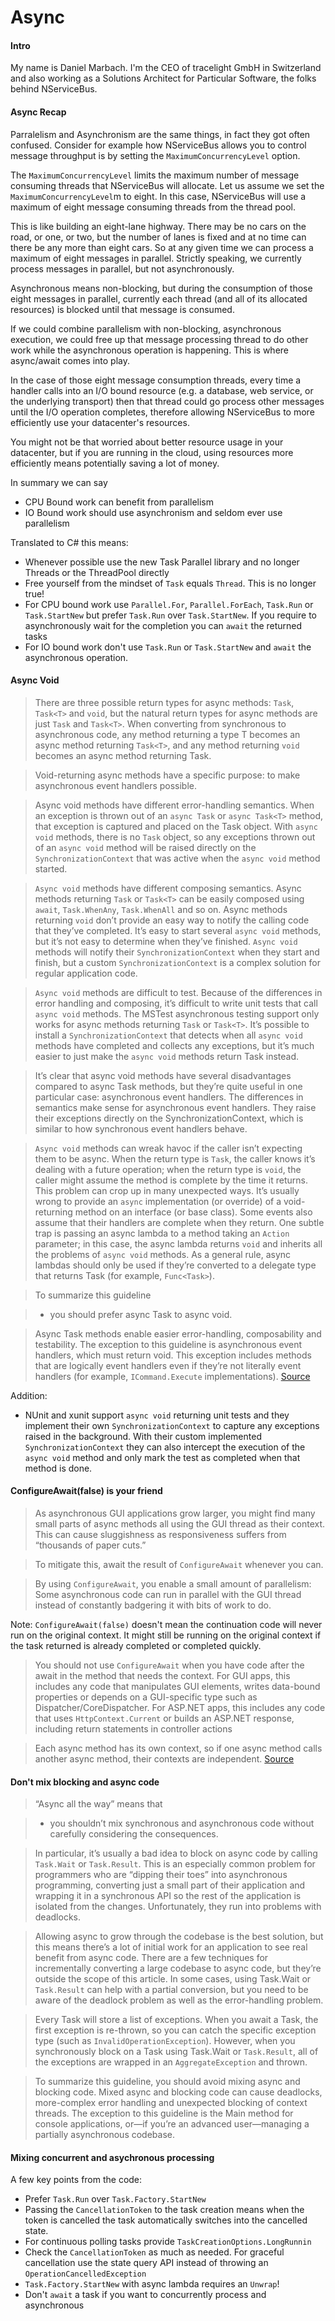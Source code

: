 # Async
#### Intro
My name is Daniel Marbach. I'm the CEO of tracelight GmbH in Switzerland and also working as a Solutions Architect for Particular Software, the folks behind NServiceBus.

#### Async Recap
Parralelism and Asynchronism are the same things, in fact they got often confused. Consider for example how NServiceBus allows you to control message throughput is by setting the `MaximumConcurrencyLevel` option.

The `MaximumConcurrencyLevel` limits the maximum number of message consuming threads that NServiceBus will allocate. Let us assume we set the `MaximumConcurrencyLevel`m to eight. In this case, NServiceBus will use a maximum of eight message consuming threads from the thread pool.

This is like building an eight-lane highway. There may be no cars on the road, or one, or two, but the number of lanes is fixed and at no time can there be any more than eight cars. So at any given time we can process a maximum of eight messages in parallel. Strictly speaking, we currently process messages in parallel, but not asynchronously.

Asynchronous means non-blocking, but during the consumption of those eight messages in parallel, currently each thread (and all of its allocated resources) is blocked until that message is consumed.

If we could combine parallelism with non-blocking, asynchronous execution, we could free up that message processing thread to do other work while the asynchronous operation is happening. This is where async/await comes into play.

In the case of those eight message consumption threads, every time a handler calls into an I/O bound resource (e.g. a database, web service, or the underlying transport) then that thread could go process other messages until the I/O operation completes, therefore allowing NServiceBus to more efficiently use your datacenter's resources.

You might not be that worried about better resource usage in your datacenter, but if you are running in the cloud, using resources more efficiently means potentially saving a lot of money.

In summary we can say

* CPU Bound work can benefit from parallelism
* IO Bound work should use asynchronism and seldom ever use parallelism

Translated to C# this means:
* Whenever possible use the new Task Parallel library and no longer Threads or the ThreadPool directly
* Free yourself from the mindset of `Task` equals `Thread`. This is no longer true!
* For CPU bound work use `Parallel.For`, `Parallel.ForEach`, `Task.Run` or `Task.StartNew` but prefer `Task.Run` over `Task.StartNew`. If you require to asynchronously wait for the completion you can `await` the returned tasks
* For IO bound work don't use `Task.Run` or `Task.StartNew` and `await` the asynchronous operation.

#### Async Void
> There are three possible return types for async methods: `Task`, `Task<T>` and `void`, but the natural return types for async methods are just `Task` and `Task<T>`. When converting from synchronous to asynchronous code, any method returning a type T becomes an async method returning `Task<T>`, and any method returning `void` becomes an async method returning Task.

> Void-returning async methods have a specific purpose: to make asynchronous event handlers possible.

> Async void methods have different error-handling semantics. When an exception is thrown out of an `async Task` or `async Task<T>` method, that exception is captured and placed on the Task object. With `async void` methods, there is no `Task` object, so any exceptions thrown out of an `async void` method will be raised directly on the `SynchronizationContext` that was active when the `async void` method started.

> `Async void` methods have different composing semantics. Async methods returning `Task` or `Task<T>` can be easily composed using `await`, `Task.WhenAny`, `Task.WhenAll` and so on. Async methods returning `void` don’t provide an easy way to notify the calling code that they’ve completed. It’s easy to start several `async void` methods, but it’s not easy to determine when they’ve finished. `Async void` methods will notify their `SynchronizationContext` when they start and finish, but a custom `SynchronizationContext` is a complex solution for regular application code.

> `Async void` methods are difficult to test. Because of the differences in error handling and composing, it’s difficult to write unit tests that call `async void` methods. The MSTest asynchronous testing support only works for async methods returning `Task` or `Task<T>`. It’s possible to install a `SynchronizationContext` that detects when all `async void` methods have completed and collects any exceptions, but it’s much easier to just make the `async void` methods return Task instead.

> It’s clear that async void methods have several disadvantages compared to async Task methods, but they’re quite useful in one particular case: asynchronous event handlers. The differences in semantics make sense for asynchronous event handlers. They raise their exceptions directly on the SynchronizationContext, which is similar to how synchronous event handlers behave.

> `Async void` methods can wreak havoc if the caller isn’t expecting them to be async. When the return type is `Task`, the caller knows it’s dealing with a future operation; when the return type is `void`, the caller might assume the method is complete by the time it returns. This problem can crop up in many unexpected ways. It’s usually wrong to provide an `async` implementation (or override) of a void-returning method on an interface (or base class). Some events also assume that their handlers are complete when they return. One subtle trap is passing an async lambda to a method taking an `Action` parameter; in this case, the async lambda returns `void` and inherits all the problems of `async void` methods. As a general rule, async lambdas should only be used if they’re converted to a delegate type that returns Task (for example, `Func<Task>`).

>To summarize this guideline

> * you should prefer async Task to async void.

>Async Task methods enable easier error-handling, composability and testability. The exception to this guideline is asynchronous event handlers, which must return void. This exception includes methods that are logically event handlers even if they’re not literally event handlers (for example, `ICommand.Execute` implementations). [Source](https://msdn.microsoft.com/en-us/magazine/jj991977.aspx)

Addition:
* NUnit and xunit support `async void` returning unit tests and they implement their own `SynchronizationContext` to capture any exceptions raised in the background. With their custom implemented `SynchronizationContext` they can also intercept the execution of the `async void` method and only mark the test as completed when that method is done.

#### ConfigureAwait(false) is your friend
> As asynchronous GUI applications grow larger, you might find many small parts of async methods all using the GUI thread as their context. This can cause sluggishness as responsiveness suffers from “thousands of paper cuts.”

> To mitigate this, await the result of `ConfigureAwait` whenever you can.

> By using `ConfigureAwait`, you enable a small amount of parallelism: Some asynchronous code can run in parallel with the GUI thread instead of constantly badgering it with bits of work to do.

Note: `ConfigureAwait(false)` doesn't mean the continuation code will never run on the original context. It might still be running on the original context if the task returned is already completed or completed quickly.

> You should not use `ConfigureAwait` when you have code after the await in the method that needs the context. For GUI apps, this includes any code that manipulates GUI elements, writes data-bound properties or depends on a GUI-specific type such as Dispatcher/CoreDispatcher. For ASP.NET apps, this includes any code that uses `HttpContext.Current` or builds an ASP.NET response, including return statements in controller actions

> Each async method has its own context, so if one async method calls another async method, their contexts are independent. [Source](https://msdn.microsoft.com/en-us/magazine/jj991977.aspx)

#### Don't mix blocking and async code
>“Async all the way” means that

>*  you shouldn’t mix synchronous and asynchronous code without carefully considering the consequences.

> In particular, it’s usually a bad idea to block on async code by calling `Task.Wait` or `Task.Result`. This is an especially common problem for programmers who are “dipping their toes” into asynchronous programming, converting just a small part of their application and wrapping it in a synchronous API so the rest of the application is isolated from the changes. Unfortunately, they run into problems with deadlocks.

> Allowing async to grow through the codebase is the best solution, but this means there’s a lot of initial work for an application to see real benefit from async code. There are a few techniques for incrementally converting a large codebase to async code, but they’re outside the scope of this article. In some cases, using Task.Wait or `Task.Result` can help with a partial conversion, but you need to be aware of the deadlock problem as well as the error-handling problem.

> Every Task will store a list of exceptions. When you await a Task, the first exception is re-thrown, so you can catch the specific exception type (such as `InvalidOperationException`). However, when you synchronously block on a Task using Task.Wait or `Task.Result`, all of the exceptions are wrapped in an `AggregateException` and thrown.

> To summarize this guideline, you should avoid mixing async and blocking code. Mixed async and blocking code can cause deadlocks, more-complex error handling and unexpected blocking of context threads. The exception to this guideline is the Main method for console applications, or—if you’re an advanced user—managing a partially asynchronous codebase.


#### Mixing concurrent and asychronous processing
A few key points from the code:

* Prefer `Task.Run` over `Task.Factory.StartNew`
* Passing the `CancellationToken` to the task creation means when the token is cancelled the task automatically switches into the cancelled state.
* For continuous polling tasks provide `TaskCreationOptions.LongRunnin`
* Check the `CancellationToken` as much as needed. For graceful cancellation use the state query API instead of throwing an `OperationCancelledException`
* `Task.Factory.StartNew` with async lambda requires an `Unwrap`!
* Don't `await` a task if you want to concurrently process and asynchronous 
